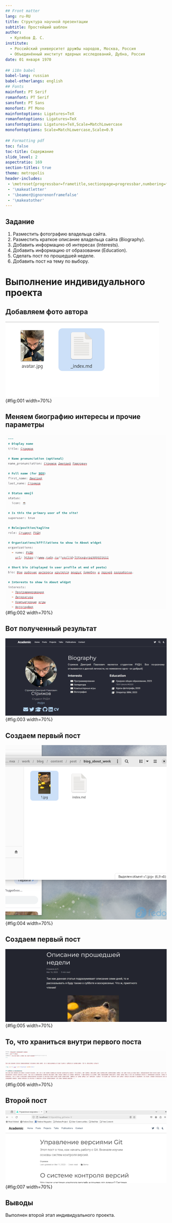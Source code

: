```yaml
---
## Front matter
lang: ru-RU
title: Структура научной презентации
subtitle: Простейший шаблон
author:
  - Кулябов Д. С.
institute:
  - Российский университет дружбы народов, Москва, Россия
  - Объединённый институт ядерных исследований, Дубна, Россия
date: 01 января 1970

## i18n babel
babel-lang: russian
babel-otherlangs: english
## Fonts
mainfont: PT Serif
romanfont: PT Serif
sansfont: PT Sans
monofont: PT Mono
mainfontoptions: Ligatures=TeX
romanfontoptions: Ligatures=TeX
sansfontoptions: Ligatures=TeX,Scale=MatchLowercase
monofontoptions: Scale=MatchLowercase,Scale=0.9

## Formatting pdf
toc: false
toc-title: Содержание
slide_level: 2
aspectratio: 169
section-titles: true
theme: metropolis
header-includes:
 - \metroset{progressbar=frametitle,sectionpage=progressbar,numbering=fraction}
 - '\makeatletter'
 - '\beamer@ignorenonframefalse'
 - '\makeatother'
---
```


## Задание


1. Разместить фотографию владельца сайта.
2. Разместить краткое описание владельца сайта (Biography).
3. Добавить информацию об интересах (Interests).
4. Добавить информацию от образовании (Education).
5. Сделать пост по прошедшей неделе.
6. Добавить пост на тему по выбору.
        


# Выполнение индивидуального проекта

## Добавляем фото автора 

![Добавление фото автора](image/1.png){#fig:001 width=70%}

## Меняем биографию интересы и прочие параметры 

![Изменения информации о авторе](image/2.png){#fig:002 width=70%}

## Вот полученный результат 

![Полученный результат](image/3.png){#fig:003 width=70%}

## Создаем первый пост 

![Создание первого поста](image/4.png){#fig:004 width=70%}

## Создаем первый пост 

![Создания первого поста](image/5.png){#fig:005 width=70%}

## То, что храниться внутри первого поста

![Пост о неделе](image/6.png){#fig:006 width=70%}

## Второй пост

![Второй пост](image/7.png){#fig:007 width=70%}

## Выводы

Выполнен второй этап индивидуального проекта. 


